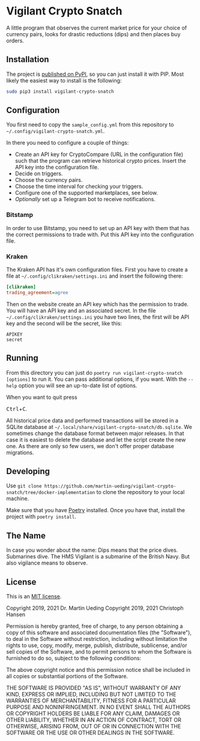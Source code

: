 # Vigilant Crypto Snatch

A little program that observes the current market price for your choice of currency pairs, looks for drastic reductions (dips) and then places buy orders.

## Installation

The project is [published on PyPI](https://pypi.org/project/vigilant-crypto-snatch/), so you can just install it with PIP. Most likely the easiest way to install is the following:

```bash
sudo pip3 install vigilant-crypto-snatch
```

## Configuration

You first need to copy the `sample_config.yml` from this repository to `~/.config/vigilant-crypto-snatch.yml`.

In there you need to configure a couple of things:

- Create an API key for CryptoCompare (URL in the configuration file) such that the program can retrieve historical crypto prices. Insert the API key into the configuration file.
- Decide on triggers.
- Choose the currency pairs.
- Choose the time interval for checking your triggers.
- Configure one of the supported marketplaces, see below.
- *Optionally* set up a Telegram bot to receive notifications.

### Bitstamp

In order to use Bitstamp, you need to set up an API key with them that has the correct permissions to trade with. Put this API key into the configuration file.

### Kraken

The Kraken API has it's own configuration files. First you have to create a file at `~/.config/clikraken/settings.ini` and insert the following there:

```ini
[clikraken]
trading_agreement=agree
```

Then on the website create an API key which has the permission to trade. You will have an API key and an associated secret. In the file `~/.config/clikraken/settings.ini` you have two lines, the first will be API key and the second will be the secret, like this:

	APIKEY 
	secret

## Running

From this directory you can just do `poetry run vigilant-crypto-snatch [options]` to run it. You can pass additional options, if you want. With the `--help` option you will see an up-to-date list of options.

When you want to quit press 

<kbd>Ctrl</kbd>+<kbd>C</kbd>.

All historical price data and performed transactions will be stored in a SQLite database at `~/.local/share/vigilant-crypto-snatch/db.sqlite`. We sometimes change the database format between major releases. In that case it is easiest to delete the database and let the script create the new one. As there are only so few users, we don't offer proper database migrations.

## Developing

Use `git clone https://github.com/martin-ueding/vigilant-crypto-snatch/tree/docker-implementation` to clone the repository to your local machine.

Make sure that you have [Poetry](https://python-poetry.org/) installed. Once you have that, install the project with `poetry install`.

## The Name

In case you wonder about the name: Dips means that the price dives. Submarines dive. The HMS Vigilant is a submarine of the British Navy. But also vigilance means to observe.

## License

This is an [MIT license](https://opensource.org/licenses/MIT).

Copyright 2019, 2021 Dr. Martin Ueding
Copyright 2019, 2021 Christoph Hansen

Permission is hereby granted, free of charge, to any person obtaining a copy of this software and associated documentation files (the "Software"), to deal in the Software without restriction, including without limitation the rights to use, copy, modify, merge, publish, distribute, sublicense, and/or sell copies of the Software, and to permit persons to whom the Software is furnished to do so, subject to the following conditions:

The above copyright notice and this permission notice shall be included in all copies or substantial portions of the Software.

THE SOFTWARE IS PROVIDED "AS IS", WITHOUT WARRANTY OF ANY KIND, EXPRESS OR IMPLIED, INCLUDING BUT NOT LIMITED TO THE WARRANTIES OF MERCHANTABILITY, FITNESS FOR A PARTICULAR PURPOSE AND NONINFRINGEMENT. IN NO EVENT SHALL THE AUTHORS OR COPYRIGHT HOLDERS BE LIABLE FOR ANY CLAIM, DAMAGES OR OTHER LIABILITY, WHETHER IN AN ACTION OF CONTRACT, TORT OR OTHERWISE, ARISING FROM, OUT OF OR IN CONNECTION WITH THE SOFTWARE OR THE USE OR OTHER DEALINGS IN THE SOFTWARE.